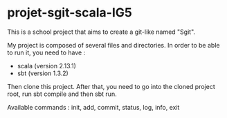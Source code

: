 # projet-sgit-scala-IG5

This is a school project that aims to create a git-like named "Sgit".

My project is composed of several files and directories. In order to be able to run it, you need to have :
 - scala (version  2.13.1)
 - sbt (version 1.3.2)
 
Then clone this project. After that, you need to go into the cloned project root, run sbt compile and then sbt run.

Available commands : init, add, commit, status, log, info, exit
